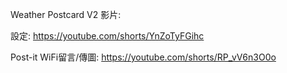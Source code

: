 Weather Postcard V2 影片:

設定:
https://youtube.com/shorts/YnZoTyFGihc

Post-it WiFi留言/傳圖:
https://youtube.com/shorts/RP_vV6n3O0o
